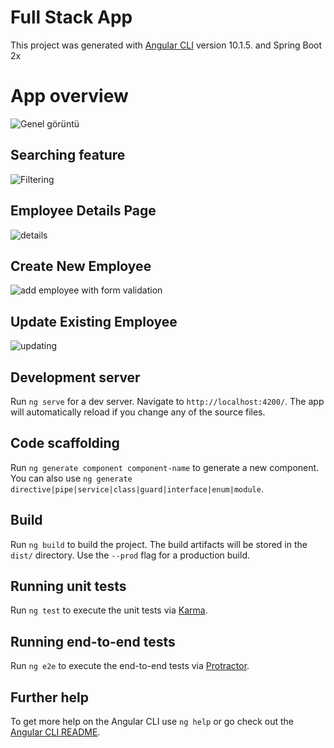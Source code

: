 # Full Stack App

This project was generated with [Angular CLI](https://github.com/angular/angular-cli) version 10.1.5. and Spring Boot 2x

# App overview

![Genel görüntü](https://user-images.githubusercontent.com/65118839/125841935-8609ad0b-959b-4ed3-8a9f-ab8dc88a140d.PNG)

## Searching feature

![Filtering](https://user-images.githubusercontent.com/65118839/125841928-055b6aed-1946-4c8d-9f65-e04626f3c082.PNG)

## Employee Details Page

![details](https://user-images.githubusercontent.com/65118839/125841931-644883c4-6126-4bb8-ad83-eb8f0214371f.PNG)

## Create New Employee 

![add employee with form validation](https://user-images.githubusercontent.com/65118839/125841933-3bb015bb-9fcc-431e-b47e-602764e43abf.PNG)

## Update Existing Employee 

![updating](https://user-images.githubusercontent.com/65118839/125841934-a0209a94-4102-4e62-87bd-31cc8ae54533.PNG)


## Development server

Run `ng serve` for a dev server. Navigate to `http://localhost:4200/`. The app will automatically reload if you change any of the source files.

## Code scaffolding

Run `ng generate component component-name` to generate a new component. You can also use `ng generate directive|pipe|service|class|guard|interface|enum|module`.

## Build

Run `ng build` to build the project. The build artifacts will be stored in the `dist/` directory. Use the `--prod` flag for a production build.

## Running unit tests

Run `ng test` to execute the unit tests via [Karma](https://karma-runner.github.io).

## Running end-to-end tests

Run `ng e2e` to execute the end-to-end tests via [Protractor](http://www.protractortest.org/).

## Further help

To get more help on the Angular CLI use `ng help` or go check out the [Angular CLI README](https://github.com/angular/angular-cli/blob/master/README.md).
